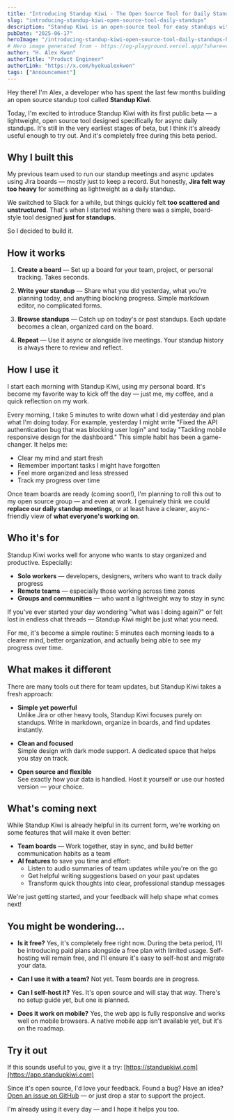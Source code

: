 ```yaml
---
title: "Introducing Standup Kiwi - The Open Source Tool for Daily Standups"
slug: "introducing-standup-kiwi-open-source-tool-daily-standups"
description: "Standup Kiwi is an open-source tool for easy standups with a user-friendly design. Perfect for remote teams and individuals, it helps boost productivity and has plans for more features."
pubDate: "2025-06-17"
heroImage: "/introducing-standup-kiwi-open-source-tool-daily-standups-hero-image.png"
# Hero image generated from - https://og-playground.vercel.app/?share=vVJdT8IwFP0rTYlBkxFREcmCJH6HmPiCiS-8lPVuXOzaZbsT5rL_bsuoCD_APiy35zTnnHt3ax4ZCTzkY4lfc81YQZWC27p2NWMSi0yJKmTdWMGmG7ToEjBZkgUv-v0TD65R0vIIEwoTPSVIC0tEoAlyT63KgjCuHowFtdM6pJ3dI-YQERrtWKPKVHt2IaLPJDelltNUJGB5hRpE3ktyIdEKnZJhZDKWu6AB69xEVwKkLQbxYAjXZ15IAVnTWSYi1EnIepfe3sZ6Fikq1_r0bzCCDd25to4iN437Tua6fcaYH6g7h0N1x_ZjcivRibfHq3vvj92Eh_3-ETPDb9vvYORR59vWkxkJLcuMveIax-fW_jfN_2d5M2uGmt0DiX2Uud7XPOAmcz-34GHNt8vDw5G14O128XDgLhIWZcLDWKgCAg6pWeF7lbmFpfX2ZnVclKd0AZKHlJfQBJzEwr542S1DwZsf
author: "H. Alex Kwon"
authorTitle: "Product Engineer"
authorLink: "https://x.com/hyokualexkwon"
tags: ["Announcement"]
---
```


Hey there! I'm Alex, a developer who has spent the last few months building an open source standup tool called **Standup Kiwi**.

Today, I'm excited to introduce Standup Kiwi with its first public beta — a lightweight, open source tool designed specifically for async daily standups. It's still in the very earliest stages of beta, but I think it's already useful enough to try out. And it's completely free during this beta period.

## Why I built this

My previous team used to run our standup meetings and async updates using Jira boards — mostly just to keep a record. But honestly, **Jira felt way too heavy** for something as lightweight as a daily standup.

We switched to Slack for a while, but things quickly felt **too scattered and unstructured**. That's when I started wishing there was a simple, board-style tool designed **just for standups**.

So I decided to build it.

## How it works

1. **Create a board** — Set up a board for your team, project, or personal tracking. Takes seconds.

2. **Write your standup** — Share what you did yesterday, what you're planning today, and anything blocking progress. Simple markdown editor, no complicated forms.

3. **Browse standups** — Catch up on today's or past standups. Each update becomes a clean, organized card on the board.

4. **Repeat** — Use it async or alongside live meetings. Your standup history is always there to review and reflect.

## How I use it

I start each morning with Standup Kiwi, using my personal board. It's become my favorite way to kick off the day — just me, my coffee, and a quick reflection on my work.

Every morning, I take 5 minutes to write down what I did yesterday and plan what I'm doing today. For example, yesterday I might write "Fixed the API authentication bug that was blocking user login" and today "Tackling mobile responsive design for the dashboard." This simple habit has been a game-changer. It helps me:

- Clear my mind and start fresh
- Remember important tasks I might have forgotten
- Feel more organized and less stressed
- Track my progress over time

Once team boards are ready (coming soon!), I'm planning to roll this out to my open source group — and even at work. I genuinely think we could **replace our daily standup meetings**, or at least have a clearer, async-friendly view of **what everyone's working on**.

## Who it's for

Standup Kiwi works well for anyone who wants to stay organized and productive. Especially:

- **Solo workers** — developers, designers, writers who want to track daily progress
- **Remote teams** — especially those working across time zones
- **Groups and communities** — who want a lightweight way to stay in sync

If you've ever started your day wondering "what was I doing again?" or felt lost in endless chat threads — Standup Kiwi might be just what you need.

For me, it's become a simple routine: 5 minutes each morning leads to a clearer mind, better organization, and actually being able to see my progress over time.

## What makes it different

There are many tools out there for team updates, but Standup Kiwi takes a fresh approach:

- **Simple yet powerful**  
  Unlike Jira or other heavy tools, Standup Kiwi focuses purely on standups. Write in markdown, organize in boards, and find updates instantly.

- **Clean and focused**  
  Simple design with dark mode support. A dedicated space that helps you stay on track.

- **Open source and flexible**  
  See exactly how your data is handled. Host it yourself or use our hosted version — your choice.

## What's coming next

While Standup Kiwi is already helpful in its current form, we're working on some features that will make it even better:

- **Team boards** — Work together, stay in sync, and build better communication habits as a team
- **AI features** to save you time and effort:
  - Listen to audio summaries of team updates while you're on the go
  - Get helpful writing suggestions based on your past updates
  - Transform quick thoughts into clear, professional standup messages

We're just getting started, and your feedback will help shape what comes next!

## You might be wondering…

- **Is it free?**
  Yes, it's completely free right now. During the beta period, I'll be introducing paid plans alongside a free plan with limited usage. Self-hosting will remain free, and I'll ensure it's easy to self-host and migrate your data.

- **Can I use it with a team?**
  Not yet. Team boards are in progress.

- **Can I self-host it?**
  Yes. It's open source and will stay that way. There's no setup guide yet, but one is planned.

- **Does it work on mobile?**
  Yes, the web app is fully responsive and works well on mobile browsers. A native mobile app isn't available yet, but it's on the roadmap.

## Try it out

If this sounds useful to you, give it a try: [https://standupkiwi.com](https://app.standupkiwi.com)

Since it's open source, I'd love your feedback. Found a bug? Have an idea? [Open an issue on GitHub](https://github.com/kiwinight/standup-kiwi) — or just drop a star to support the project.

I'm already using it every day — and I hope it helps you too.
